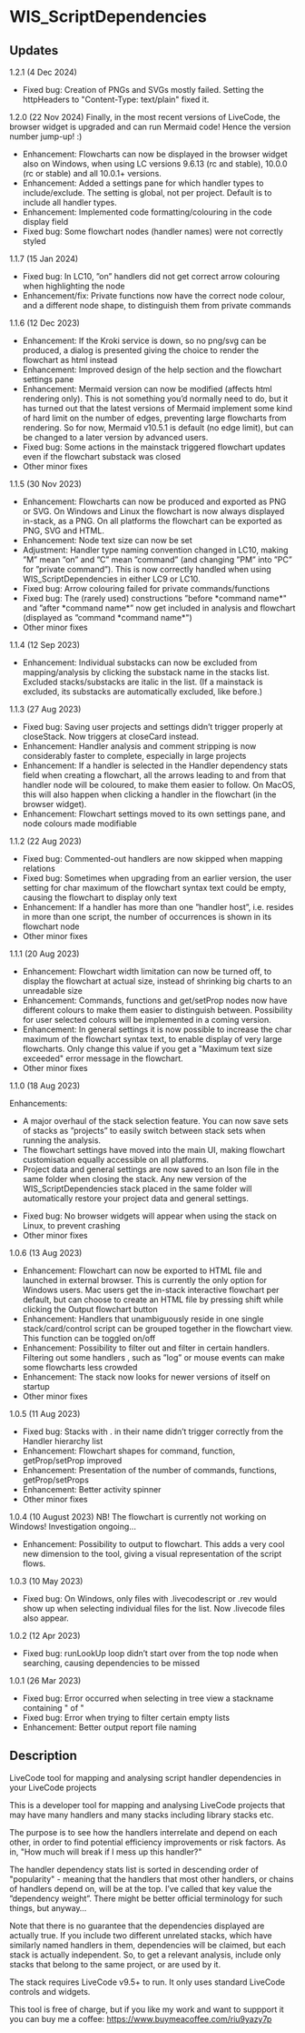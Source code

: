 # WIS_ScriptDependencies

## Updates
1.2.1 (4 Dec 2024)
<ul>
<li>Fixed bug: Creation of PNGs and SVGs mostly failed. Setting the httpHeaders to "Content-Type: text/plain" fixed it.</li>
</ul>

1.2.0 (22 Nov 2024)
Finally, in the most recent versions of LiveCode, the browser widget is upgraded and can run Mermaid code! Hence the version number jump-up! :)
<ul>
<li>Enhancement: Flowcharts can now be displayed in the browser widget also on Windows, when using LC versions 9.6.13 (rc and stable), 10.0.0 (rc or stable) and all 10.0.1+ versions.</li>
<li>Enhancement: Added a settings pane for which handler types to include/exclude. The setting is global, not per project. Default is to include all handler types.</li>
<li>Enhancement: Implemented code formatting/colouring in the code display field</li>
<li>Fixed bug: Some flowchart nodes (handler names) were not correctly styled</li>
</ul>

1.1.7 (15 Jan 2024)
<ul>
<li>Fixed bug: In LC10, ”on” handlers did not get correct arrow colouring when highlighting the node</li>
<li>Enhancement/fix: Private functions now have the correct node colour, and a different node shape, to distinguish them from private commands</li>
</ul>

1.1.6 (12 Dec 2023)
<ul>
<li>Enhancement: If the Kroki service is down, so no png/svg can be produced, a dialog is presented giving the choice to render the flowchart as html instead</li>
<li>Enhancement: Improved design of the help section and the flowchart settings pane</li>
<li>Enhancement: Mermaid version can now be modified (affects html rendering only). This is not something you’d normally need to do, but it has turned out that the latest versions of Mermaid implement some kind of hard limit on the number of edges, preventing large flowcharts from rendering. So for now, Mermaid v10.5.1 is default (no edge limit), but can be changed to a later version by advanced users.</li>
<li>Fixed bug: Some actions in the mainstack triggered flowchart updates even if the flowchart substack was closed</li>
<li>Other minor fixes</li>
</ul>

1.1.5 (30 Nov 2023)
<ul>
<li>Enhancement: Flowcharts can now be produced and exported as PNG or SVG. On Windows and Linux the flowchart is now always displayed in-stack, as a PNG. On all platforms the flowchart can be exported as PNG, SVG and HTML.</li>
<li>Enhancement: Node text size can now be set</li>
<li>Adjustment: Handler type naming convention changed in LC10, making ”M” mean ”on” and ”C” mean ”command” (and changing ”PM” into ”PC” for ”private command”). This is now correctly handled when using WIS_ScriptDependencies in either LC9 or LC10.</li>
<li>Fixed bug: Arrow colouring failed for private commands/functions</li>
<li>Fixed bug: The (rarely used) constructions ”before *command name*" and  ”after *command name*” now get included in analysis and flowchart (displayed as ”command *command name*")</li>
<li>Other minor fixes</li>
</ul>

1.1.4 (12 Sep 2023)
<ul>
<li>Enhancement: Individual substacks can now be excluded from mapping/analysis by clicking the substack name in the stacks list. Excluded stacks/substacks are italic in the list.
(If a mainstack is excluded, its substacks are automatically excluded, like before.)</li>
</ul>

1.1.3 (27 Aug 2023)
<ul>
<li>Fixed bug: Saving user projects and settings didn’t trigger properly at closeStack. Now triggers at closeCard instead.</li>
<li>Enhancement: Handler analysis and comment stripping is now considerably faster to complete, especially in large projects</li>
<li>Enhancement: If a handler is selected in the Handler dependency stats field when creating a flowchart, all the arrows leading to and from that handler node will be coloured, to make them easier to follow. On MacOS, this will also happen when clicking a handler in the flowchart (in the browser widget).</li>
<li>Enhancement: Flowchart settings moved to its own settings pane, and node colours made modifiable</li>
</ul>

1.1.2 (22 Aug 2023)
<ul>
<li>Fixed bug: Commented-out handlers are now skipped when mapping relations</li>
<li>Fixed bug: Sometimes when upgrading from an earlier version, the user setting for char maximum of the flowchart syntax text could be empty, causing the flowchart to display only text</li>
<li>Enhancement: If a handler has more than one ”handler host”, i.e. resides in more than one script, the number of occurrences is shown in its flowchart node
<li>Other minor fixes</li>
</ul>

1.1.1 (20 Aug 2023)

<ul>
<li>Enhancement: Flowchart width limitation can now be turned off, to display the flowchart at actual size, instead of shrinking big charts to an unreadable size</li>
<li>Enhancement: Commands, functions and get/setProp nodes now have different colours to make them easier to distinguish between. Possibility for user selected colours will be implemented in a coming version.</li>
<li>Enhancement: In general settings it is now possible to increase the char maximum of the flowchart syntax text, to enable display of very large flowcharts. Only change this value if you get a "Maximum text size exceeded" error message in the flowchart.</li>
<li>Other minor fixes</li>
</ul>

1.1.0 (18 Aug 2023)

Enhancements:
<ul>
<li>A major overhaul of the stack selection feature. You can now save sets of stacks as ”projects” to easily switch between stack sets when running the analysis.</li>
<li>The flowchart settings have moved into the main UI, making flowchart customisation equally accessible on all platforms.</li>
<li>Project data and general settings are now saved to an lson file in the same folder when closing the stack. Any new version of the WIS_ScriptDependencies stack placed in the same folder will automatically restore your project data and general settings.</li>
</ul>
<ul>
<li>Fixed bug: No browser widgets will appear when using the stack on Linux, to prevent crashing</li>
<li>Other minor fixes</li>
</ul>

1.0.6 (13 Aug 2023)
<ul>
<li>Enhancement: Flowchart can now be exported to HTML file and launched in external browser. This is currently the only option for Windows users. Mac users get the in-stack interactive flowchart per default, but can choose to create an HTML file by pressing shift while clicking the Output flowchart button</li>
<li>Enhancement: Handlers that unambiguously reside in one single stack/card/control script can be grouped together in the flowchart view. This function can be toggled on/off</li>
<li>Enhancement: Possibility to filter out and filter in certain handlers. Filtering out some handlers , such as ”log” or mouse events can make some flowcharts less crowded</li>
<li>Enhancement: The stack now looks for newer versions of itself on startup</li>
<li>Other minor fixes</li>
</ul>

1.0.5 (11 Aug 2023)
<ul>
<li>Fixed bug: Stacks with . in their name didn’t trigger correctly from the Handler hierarchy list</li>
<li>Enhancement: Flowchart shapes for command, function, getProp/setProp improved</li>
<li>Enhancement: Presentation of the number of commands, functions, getProp/setProps</li>
<li>Enhancement: Better activity spinner</li>
<li>Other minor fixes</li>
</ul>

1.0.4 (10 August 2023) NB! The flowchart is currently not working on Windows! Investigation ongoing...
<ul>
<li>Enhancement: Possibility to output to flowchart. This adds a very cool new dimension to the tool, giving a visual representation of the script flows.</li>
</ul>

1.0.3 (10 May 2023)
<ul>
<li>Fixed bug: On Windows, only files with .livecodescript  or .rev would show up when selecting individual files for the list. Now .livecode files also appear.</li>
</ul>

1.0.2 (12 Apr 2023)

<ul>
<li>Fixed bug: runLookUp loop didn’t start over from the top node when searching, causing dependencies to be missed</li>
</ul>

1.0.1 (26 Mar 2023)

<ul>
<li>Fixed bug: Error occurred when selecting in tree view a stackname containing " of "</li>
<li>Fixed bug: Error when trying to filter certain empty lists</li>
<li>Enhancement: Better output report file naming</li>
</ul>
  
## Description
LiveCode tool for mapping and analysing script handler dependencies in your LiveCode projects

This is a developer tool for mapping and analysing LiveCode projects that may have many handlers and many stacks including library stacks etc.

The purpose is to see how the handlers interrelate and depend on each other, in order to find potential efficiency improvements or risk factors. As in, "How much will break if I mess up this handler?"

The handler dependency stats list is sorted in descending order of "popularity" - meaning that the handlers that most other handlers, or chains of handlers depend on, will be at the top. I’ve called that key value the ”dependency weight”. There might be better official terminology for such things, but anyway…

Note that there is no guarantee that the dependencies displayed are actually true. If you include two different unrelated stacks, which have similarly named handlers in them, dependencies will be claimed, but each stack is actually independent. 
So, to get a relevant analysis, include only stacks that belong to the same project, or are used by it.

The stack requires LiveCode v9.5+ to run. It only uses standard LiveCode controls and widgets.

This tool is free of charge, but if you like my work and want to suppport it you can buy me a coffee: https://www.buymeacoffee.com/riu9yazy7p
